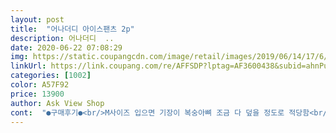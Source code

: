 ```yaml
---
layout: post 
title:  "어나더디 아이스팬츠 2p" 
description: 어나더디  ..
date: 2020-06-22 07:08:29 
img: https://static.coupangcdn.com/image/retail/images/2019/06/14/17/6/c5fee953-b96b-4e10-a0a1-f9210a81df20.jpg 
linkUrl: https://link.coupang.com/re/AFFSDP?lptag=AF3600438&subid=ahnPublicAsk&pageKey=239852301&itemId=763030720&vendorItemId=4924515884&traceid=V0-113-41493d05cd5b5adf 
categories: [1002] 
color: A57F92 
price: 13900 
author: Ask View Shop 
cont:  "●구매후기●<br/>M사이즈 입으면 기장이 복숭아뼈 조금 다 덮을 정도로 적당함<br/>구멍난곳없이 잘 도착했습니다<br/>그래도 일반적인 트레이닝 바지보다는 시원하고<br/>그래도 전 밭에서 일할때 입는거라서 따로 기장 줄이지 않을려고요<br/>그래서 엑스라지로 구매했어요<br/>그럼 훨 괜찮겠죠?ㅎ<br/>그렇다고 무릎이 잘 늘어나는 것도 아님<br/>그리고 최대의 단점은 본인은 경험담이지만<br/>근데 이건 안비쳐요<br/>근무복으로 착용하였으나 얼핏보면 슬렉스 느낌도 나서<br/>나중에 사이즈 엘로 사서 밖에 애기들 병원데리고갈때나 마트갈때 입을거 구매할라고요<br/>남녀용같진않은데요?<br/>냉장고 바지치고는 별로 시원한편은 아니라고 생각 됌<br/>냉장고까지는 아닌 그냥 여름용 츄리닝 바지같은 느낌<br/>똑같아보이죠?<br/>로켓배송으로 싸게 두장 살수있길래 바로 구매했어요<br/>물론 냉장고바지라 지금 같은 겨울에는 많이 춥지만<br/>본인 168에 62kg 작은 키 에도 불구하고<br/>본인은 이 제품을 7월에 구매하여 11월까지 입고 다녔다<br/>빨고나면 옷 건조시간도 굉장히 빠름<br/>사이즈 표 보니까 엘사이즈 맞을것같은데 밭에서 일할땐 펑퍼짐한게 좋거든요<br/>생각보다 싼데 재질이나 박음질 상태가 좋아서 만족합니다<br/>생각보다 통풍이 막 잘 되는 느낌은 아님<br/>손빨래로 3번이상 조물데니 갈색같은 염료색이 슬슬 흐려지네요<br/>신축성도 굉장히 좋고, 세탁 후 물도 많이 빠지는 편도 아니고<br/>어차피 밭에갈때 장화나 등산화신는데 장화신을때는 바지를 장화안에 담아서 신고 등산화신을때는 등산화 굽이 있으니까 안끌리거든요 그래서 기장은 안줄였어요<br/>엑스라지가 기장이 103센치라서 좀 끌릴것같았는데 진짜 좀 끌리네요 ㅋ<br/>이 바지 무조건 추천한다<br/>이유는 이 바지를 입다보디 그런 바지들이 너무 불편함<br/>이제 외출할때 청바지나 슬렉스 같은 바지를 잘 못입게 됐음.<br/>.<br/><br/>이제 울코스로 울샴푸넣어 세탁돌립니다<br/>일할때 배 안쪼이고 허벅지에 땀차서 바지 안붙을것같아요<br/>재질도 집에있는것보다 촉감이 더 부들부들해요<br/>저는 밭에서 일할때 입을려고 냉장고 바지 찾다가<br/>제가 키에비해 자리가 좀 긴편이라서 기장 100센치면 맨발로 돌아다녀도 땅에 바지가 안끌어요<br/>주 6일 근무하면서 계속 이 바지를 입는 본인은<br/>진짜 조금의 과장이 아니라 그 정도로 편함! ㅠㅠ<br/>집에 냉장고바지가 하나 있는게 이건 좀 비치거든요<br/>허나 단점도 꼽아보자면<br/>확실히 큰사이즈 부르니까 허벅지랑 허리가 널널하네요<br/>회사 근무 시간내에 츄리닝 바지는 절대 착용 금지인 곳에서도 항상 입고 다녔음<br/>후기에 기장이 길다는 내용이 많더라고요<br/>" 
---
```

